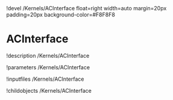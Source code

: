 <!-- MOOSE Object Documentation Stub: Remove this when content is added. -->!devel /Kernels/ACInterface float=right width=auto margin=20px padding=20px background-color=#F8F8F8


# ACInterface
!description /Kernels/ACInterface

!parameters /Kernels/ACInterface

!inputfiles /Kernels/ACInterface

!childobjects /Kernels/ACInterface
